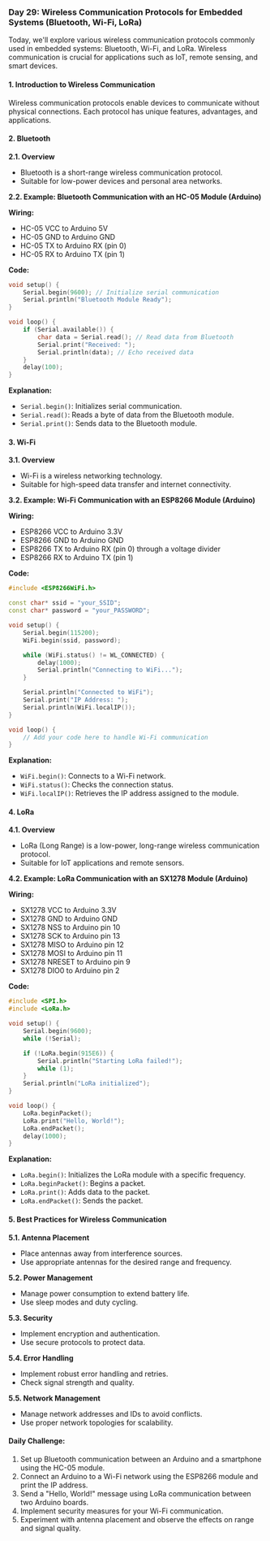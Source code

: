 ### Day 29: Wireless Communication Protocols for Embedded Systems (Bluetooth, Wi-Fi, LoRa)

Today, we'll explore various wireless communication protocols commonly used in embedded systems: Bluetooth, Wi-Fi, and LoRa. Wireless communication is crucial for applications such as IoT, remote sensing, and smart devices.

#### 1. Introduction to Wireless Communication

Wireless communication protocols enable devices to communicate without physical connections. Each protocol has unique features, advantages, and applications.

#### 2. Bluetooth

**2.1. Overview**

- Bluetooth is a short-range wireless communication protocol.
- Suitable for low-power devices and personal area networks.

**2.2. Example: Bluetooth Communication with an HC-05 Module (Arduino)**

**Wiring:**

- HC-05 VCC to Arduino 5V
- HC-05 GND to Arduino GND
- HC-05 TX to Arduino RX (pin 0)
- HC-05 RX to Arduino TX (pin 1)

**Code:**

```cpp
void setup() {
    Serial.begin(9600); // Initialize serial communication
    Serial.println("Bluetooth Module Ready");
}

void loop() {
    if (Serial.available()) {
        char data = Serial.read(); // Read data from Bluetooth
        Serial.print("Received: ");
        Serial.println(data); // Echo received data
    }
    delay(100);
}
```

**Explanation:**
- `Serial.begin()`: Initializes serial communication.
- `Serial.read()`: Reads a byte of data from the Bluetooth module.
- `Serial.print()`: Sends data to the Bluetooth module.

#### 3. Wi-Fi

**3.1. Overview**

- Wi-Fi is a wireless networking technology.
- Suitable for high-speed data transfer and internet connectivity.

**3.2. Example: Wi-Fi Communication with an ESP8266 Module (Arduino)**

**Wiring:**

- ESP8266 VCC to Arduino 3.3V
- ESP8266 GND to Arduino GND
- ESP8266 TX to Arduino RX (pin 0) through a voltage divider
- ESP8266 RX to Arduino TX (pin 1)

**Code:**

```cpp
#include <ESP8266WiFi.h>

const char* ssid = "your_SSID";
const char* password = "your_PASSWORD";

void setup() {
    Serial.begin(115200);
    WiFi.begin(ssid, password);

    while (WiFi.status() != WL_CONNECTED) {
        delay(1000);
        Serial.println("Connecting to WiFi...");
    }

    Serial.println("Connected to WiFi");
    Serial.print("IP Address: ");
    Serial.println(WiFi.localIP());
}

void loop() {
    // Add your code here to handle Wi-Fi communication
}
```

**Explanation:**
- `WiFi.begin()`: Connects to a Wi-Fi network.
- `WiFi.status()`: Checks the connection status.
- `WiFi.localIP()`: Retrieves the IP address assigned to the module.

#### 4. LoRa

**4.1. Overview**

- LoRa (Long Range) is a low-power, long-range wireless communication protocol.
- Suitable for IoT applications and remote sensors.

**4.2. Example: LoRa Communication with an SX1278 Module (Arduino)**

**Wiring:**

- SX1278 VCC to Arduino 3.3V
- SX1278 GND to Arduino GND
- SX1278 NSS to Arduino pin 10
- SX1278 SCK to Arduino pin 13
- SX1278 MISO to Arduino pin 12
- SX1278 MOSI to Arduino pin 11
- SX1278 NRESET to Arduino pin 9
- SX1278 DIO0 to Arduino pin 2

**Code:**

```cpp
#include <SPI.h>
#include <LoRa.h>

void setup() {
    Serial.begin(9600);
    while (!Serial);

    if (!LoRa.begin(915E6)) {
        Serial.println("Starting LoRa failed!");
        while (1);
    }
    Serial.println("LoRa initialized");
}

void loop() {
    LoRa.beginPacket();
    LoRa.print("Hello, World!");
    LoRa.endPacket();
    delay(1000);
}
```

**Explanation:**
- `LoRa.begin()`: Initializes the LoRa module with a specific frequency.
- `LoRa.beginPacket()`: Begins a packet.
- `LoRa.print()`: Adds data to the packet.
- `LoRa.endPacket()`: Sends the packet.

#### 5. Best Practices for Wireless Communication

**5.1. Antenna Placement**
- Place antennas away from interference sources.
- Use appropriate antennas for the desired range and frequency.

**5.2. Power Management**
- Manage power consumption to extend battery life.
- Use sleep modes and duty cycling.

**5.3. Security**
- Implement encryption and authentication.
- Use secure protocols to protect data.

**5.4. Error Handling**
- Implement robust error handling and retries.
- Check signal strength and quality.

**5.5. Network Management**
- Manage network addresses and IDs to avoid conflicts.
- Use proper network topologies for scalability.

#### Daily Challenge:
1. Set up Bluetooth communication between an Arduino and a smartphone using the HC-05 module.
2. Connect an Arduino to a Wi-Fi network using the ESP8266 module and print the IP address.
3. Send a "Hello, World!" message using LoRa communication between two Arduino boards.
4. Implement security measures for your Wi-Fi communication.
5. Experiment with antenna placement and observe the effects on range and signal quality.

